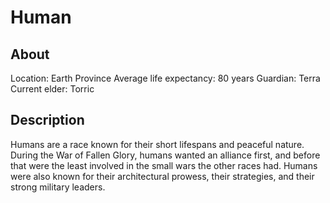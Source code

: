 # Human

## About
Location: Earth Province
Average life expectancy: 80 years
Guardian: Terra
Current elder: Torric

## Description
Humans are a race known for their short lifespans and peaceful nature. During the War of Fallen Glory, humans wanted an alliance first, and before that were the least involved in the small wars the other races had. Humans were also known for their architectural prowess, their strategies, and their strong military leaders.